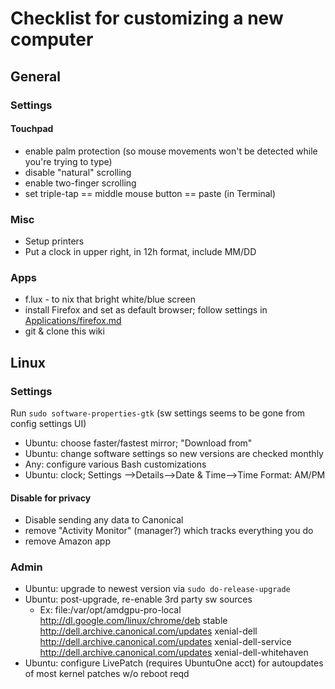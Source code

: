 Checklist for customizing a new computer
========================================

General
---------
### Settings


#### Touchpad
- enable palm protection (so mouse movements won't be detected while you're trying to type)
- disable "natural" scrolling
- enable two-finger scrolling
- set triple-tap == middle mouse button == paste (in Terminal)


### Misc
- Setup printers
- Put a clock in upper right, in 12h format, include MM/DD


### Apps
- f.lux - to nix that bright white/blue screen
- install Firefox and set as default browser; follow settings in [Applications/firefox.md]()
- git & clone this wiki




Linux
------

### Settings
Run ```sudo software-properties-gtk```  (sw settings seems to be gone from config settings UI)
- Ubuntu: choose faster/fastest mirror;  "Download from"
- Ubuntu: change software settings so new versions are checked monthly
- Any: configure various Bash customizations
- Ubuntu: clock; Settings -->Details-->Date & Time-->Time Format: AM/PM

#### Disable for privacy
- Disable sending any data to Canonical
- remove "Activity Monitor" (manager?) which tracks everything you do
- remove Amazon app

### Admin
- Ubuntu: upgrade to newest version via ```sudo do-release-upgrade ```
- Ubuntu: post-upgrade, re-enable 3rd party sw sources
  - Ex: file:/var/opt/amdgpu-pro-local 
http://dl.google.com/linux/chrome/deb stable                                                                                                                      
http://dell.archive.canonical.com/updates xenial-dell                                                                                                          
http://dell.archive.canonical.com/updates xenial-dell-service                                                                                                   
http://dell.archive.canonical.com/updates xenial-dell-whitehaven                                                                                               
- Ubuntu: configure LivePatch (requires UbuntuOne acct) for autoupdates of most kernel patches w/o reboot reqd



